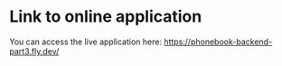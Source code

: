 # Link to online application
You can access the live application here: https://phonebook-backend-part3.fly.dev/

